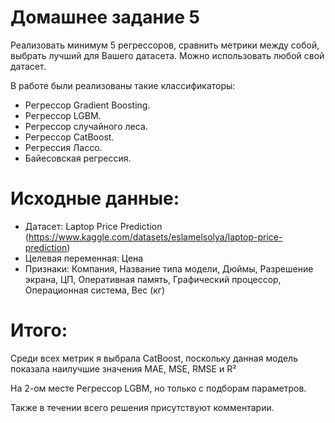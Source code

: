 # Домашнее задание 5

Реализовать минимум 5 регрессоров, сравнить метрики между собой, выбрать лучший для Вашего датасета. Можно использовать любой свой датасет.

В работе были реализованы такие классификаторы:
- Регрессор Gradient Boosting.
- Регрессор LGBM.
- Регрессор случайного леса. 
- Регрессор CatBoost.
- Регрессия Лассо.	
- Байесовская регрессия.

# Исходные данные:

- Датасет: Laptop Price Prediction (https://www.kaggle.com/datasets/eslamelsolya/laptop-price-prediction)
- Целевая переменная: Цена
- Признаки: Компания, Название типа модели, Дюймы, Разрешение экрана, ЦП, Оперативная память, Графический процессор, Операционная система, Вес (кг)

# Итого:

Среди всех метрик я выбрала CatBoost, поскольку данная модель показала наилучшие значения MAE, MSE, RMSE и R²

На 2-ом месте Регрессор LGBM, но только с подборам параметров.

Также в течении всего решения присутствуют комментарии.
